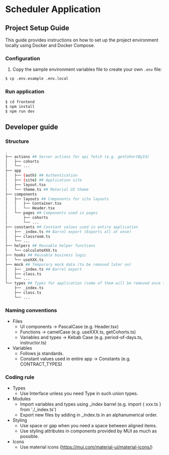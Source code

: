 # Scheduler Application

## Project Setup Guide

This guide provides instructions on how to set up the project environment locally using Docker and Docker Compose.

### Configuration

1. Copy the sample environment variables file to create your own `.env` file:

```bash
$ cp .env.example .env.local
```

### Run application

```bash
$ cd frontend
$ npm install
$ npm run dev
```

## Developer guide

### Structure

```bash
.
├── actions ## Server actions for api fetch (e.g. getCohortById)
│   ├── cohorts
│   └── ...
├── app
│   ├── (auth) ## Authentication
│   ├── (site) ## Application site
│   ├── layout.tsx
│   └── theme.ts ## Material UI theme
├── components
│   ├── layouts ## Components for site layouts
│   │   ├── Container.tsx
│   │   └── Header.tsx
│   └── pages ## Components used in pages
│       ├── cohorts
│       └── ...
├── constants ## Constant values used in entire application
│   ├── _index.ts ## Barrel export (Exports all at once)
│   ├── classroom.ts
│   └── ...
├── helpers ## Reusable helper functions
│   └── calculateXXX.ts
├── hooks ## Reusable business logic
│   └── useXXX.ts
├── mock ## Temporary mock data (to be removed later on)
│   ├── _index.ts ## Barrel export
│   ├── class.ts
│   └── ...
└── types ## Types for application (some of them will be removed once types generated from api docs got available)
    ├── _index.ts
    ├── class.ts
    └── ...
```

### Naming conventions

- Files
  - UI components -> PascalCase (e.g. Header.tsx)
  - Functions -> camelCase (e.g. useXXX.ts, getCohorts.ts)
  - Variables and types -> Kebab Case (e.g. period-of-days.ts, instructor.ts)
- Variables
  - Follows js standards.
  - Constant values used in entire app -> Constants (e.g. CONTRACT_TYPES)

### Coding rule

- Types
  - Use Interface unless you need Type in such union types.
- Modules
  - Import variables and types using \_index barrel (e.g. import { xxx.ts } from './\_index.ts')
  - Export new files by adding in \_index.ts in an alphanumerical order.
- Styling
  - Use space or gap when you need a space between aligned items.
  - Use styling attributes in components provided by MUI as much as possible.
- Icons
  - Use material icons (https://mui.com/material-ui/material-icons/)

